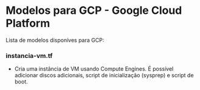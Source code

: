 # Modelos para GCP - Google Cloud Platform

Lista de modelos disponíves para GCP:

### instancia-vm.tf
- Cria uma instância de VM usando Compute Engines. É possível adicionar discos adicionais, script de inicialização (sysprep) e script de boot.
